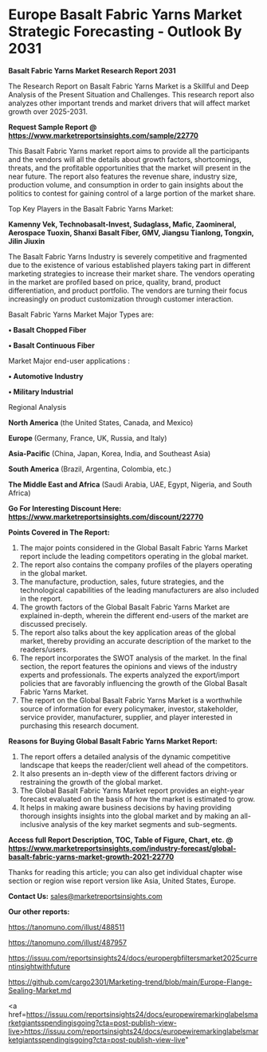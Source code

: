 # Europe Basalt Fabric Yarns Market Strategic Forecasting - Outlook By 2031

<strong>Basalt Fabric Yarns Market Research Report 2031</strong>

The Research Report on Basalt Fabric Yarns Market is a Skillful and Deep Analysis of the Present Situation and Challenges. This research report also analyzes other important trends and market drivers that will affect market growth over 2025-2031.

<strong>Request Sample Report @ <a href=https://www.marketreportsinsights.com/sample/22770>https://www.marketreportsinsights.com/sample/22770</a></strong>

This Basalt Fabric Yarns market report aims to provide all the participants and the vendors will all the details about growth factors, shortcomings, threats, and the profitable opportunities that the market will present in the near future. The report also features the revenue share, industry size, production volume, and consumption in order to gain insights about the politics to contest for gaining control of a large portion of the market share.

Top Key Players in the Basalt Fabric Yarns Market:

<strong>Kamenny Vek, Technobasalt-Invest, Sudaglass, Mafic, Zaomineral, Aerospace Tuoxin, Shanxi Basalt Fiber, GMV, Jiangsu Tianlong, Tongxin, Jilin Jiuxin</strong>

The Basalt Fabric Yarns Industry is severely competitive and fragmented due to the existence of various established players taking part in different marketing strategies to increase their market share. The vendors operating in the market are profiled based on price, quality, brand, product differentiation, and product portfolio. The vendors are turning their focus increasingly on product customization through customer interaction.

Basalt Fabric Yarns Market Major Types are:

<strong>• Basalt Chopped Fiber

• Basalt Continuous Fiber</strong>

Market Major end-user applications :

<strong>• Automotive Industry

• Military Industrial</strong>

Regional Analysis

</u><strong><b>North America</b></strong> (the United States, Canada, and Mexico)

<strong><b>Europe </b></strong>(Germany, France, UK, Russia, and Italy)

<strong><b>Asia-Pacific</b></strong> (China, Japan, Korea, India, and Southeast Asia)

<strong><b>South America</b></strong> (Brazil, Argentina, Colombia, etc.)

<strong><b>The Middle East and Africa</b></strong> (Saudi Arabia, UAE, Egypt, Nigeria, and South Africa)

<strong>Go For Interesting Discount Here: <a href=https://www.marketreportsinsights.com/discount/22770>https://www.marketreportsinsights.com/discount/22770</a></strong>

<strong>Points Covered in The Report:</strong>
<ol>
  <li>The major points considered in the Global Basalt Fabric Yarns Market report include the leading competitors operating in the global market.</li>
  <li>The report also contains the company profiles of the players operating in the global market.</li>
  <li>The manufacture, production, sales, future strategies, and the technological capabilities of the leading manufacturers are also included in the report.</li>
  <li>The growth factors of the Global Basalt Fabric Yarns Market are explained in-depth, wherein the different end-users of the market are discussed precisely.</li>
  <li>The report also talks about the key application areas of the global market, thereby providing an accurate description of the market to the readers/users.</li>
  <li>The report incorporates the SWOT analysis of the market. In the final section, the report features the opinions and views of the industry experts and professionals. The experts analyzed the export/import policies that are favorably influencing the growth of the Global Basalt Fabric Yarns Market.</li>
  <li>The report on the Global Basalt Fabric Yarns Market is a worthwhile source of information for every policymaker, investor, stakeholder, service provider, manufacturer, supplier, and player interested in purchasing this research document.</li>
</ol>
<strong>Reasons for Buying Global Basalt Fabric Yarns Market Report:</strong>

<ol>
  <li>The report offers a detailed analysis of the dynamic competitive landscape that keeps the reader/client well ahead of the competitors.</li>
  <li>It also presents an in-depth view of the different factors driving or restraining the growth of the global market.</li>
  <li>The Global Basalt Fabric Yarns Market report provides an eight-year forecast evaluated on the basis of how the market is estimated to grow.</li>
  <li>It helps in making aware business decisions by having providing thorough insights insights into the global market and by making an all-inclusive analysis of the key market segments and sub-segments.</li>
</ol>
<strong>Access full Report Description, TOC, Table of Figure, Chart, etc. @ <a href=https://www.marketreportsinsights.com/industry-forecast/global-basalt-fabric-yarns-market-growth-2021-22770>https://www.marketreportsinsights.com/industry-forecast/global-basalt-fabric-yarns-market-growth-2021-22770</a></strong>


Thanks for reading this article; you can also get individual chapter wise section or region wise report version like Asia, United States, Europe.

<strong>Contact Us:</strong>
sales@marketreportsinsights.com

<strong>Our other reports:</strong>

<a href=https://tanomuno.com/illust/488511>https://tanomuno.com/illust/488511</a>

<a href=https://tanomuno.com/illust/487957>https://tanomuno.com/illust/487957</a>

<a href=https://issuu.com/reportsinsights24/docs/europergbfiltersmarket2025currentinsightwithfuture>https://issuu.com/reportsinsights24/docs/europergbfiltersmarket2025currentinsightwithfuture</a>

<a href=https://github.com/cargo2301/Marketing-trend/blob/main/Europe-Flange-Sealing-Market.md>https://github.com/cargo2301/Marketing-trend/blob/main/Europe-Flange-Sealing-Market.md</a>

<a href=https://issuu.com/reportsinsights24/docs/europewiremarkinglabelsmarketgiantsspendingisgoing?cta=post-publish-view-live>https://issuu.com/reportsinsights24/docs/europewiremarkinglabelsmarketgiantsspendingisgoing?cta=post-publish-view-live</a>"
